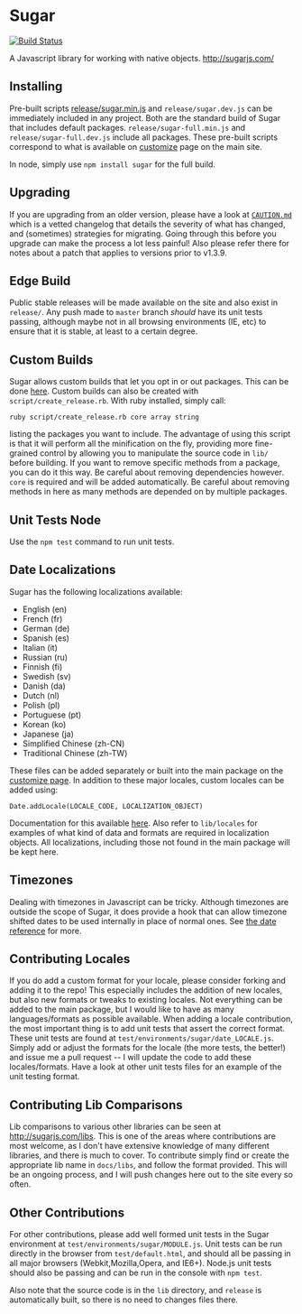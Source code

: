 # Sugar

[![Build Status](https://secure.travis-ci.org/andrewplummer/Sugar.png)](http://travis-ci.org/andrewplummer/Sugar)

A Javascript library for working with native objects.
http://sugarjs.com/

## Installing

Pre-built scripts [release/sugar.min.js](release/sugar.min.js) and `release/sugar.dev.js` can be immediately included in any project. Both are the standard build of Sugar that includes default packages. `release/sugar-full.min.js` and `release/sugar-full.dev.js` include all packages. These pre-built scripts correspond to what is available on [customize](http://sugarjs.com/customize) page on the main site.

In node, simply use `npm install sugar` for the full build.


## Upgrading

If you are upgrading from an older version, please have a look at [`CAUTION.md`](https://github.com/andrewplummer/Sugar/blob/master/CAUTION.md) which is a vetted changelog
that details the severity of what has changed, and (sometimes) strategies for migrating.
Going through this before you upgrade can make the process a lot less painful!
Also please refer there for notes about a patch that applies to versions prior to v1.3.9.


## Edge Build

Public stable releases will be made available on the site and also exist in `release/`.
Any push made to `master` branch *should* have its unit tests passing, although maybe not
in all browsing environments (IE, etc) to ensure that it is stable, at least to a certain degree.


## Custom Builds

Sugar allows custom builds that let you opt in or out packages. This can be done [here](http://sugarjs.com/customize).
Custom builds can also be created with `script/create_release.rb`. With ruby installed, simply call:

```
ruby script/create_release.rb core array string
```

listing the packages you want to include. The advantage of using this
script is that it will perform all the minification on the fly, providing more fine-grained control by allowing you to
manipulate the source code in `lib/` before building. If you want to remove specific methods from a package, you can do it this way.
Be careful about removing dependencies however. `core` is required and will be added automatically. Be careful about removing methods
in here as many methods are depended on by multiple packages.


## Unit Tests Node

Use the `npm test` command to run unit tests.


## Date Localizations

Sugar has the following localizations available:

- English (en)
- French (fr)
- German (de)
- Spanish (es)
- Italian (it)
- Russian (ru)
- Finnish (fi)
- Swedish (sv)
- Danish (da)
- Dutch (nl)
- Polish (pl)
- Portuguese (pt)
- Korean (ko)
- Japanese (ja)
- Simplified Chinese (zh-CN)
- Traditional Chinese (zh-TW)


These files can be added separately or built into the main package on the [customize page](http://sugarjs.com/customize).
In addition to these major locales, custom locales can be added using:

```
Date.addLocale(LOCALE_CODE, LOCALIZATION_OBJECT)
```

Documentation for this available [here](http://sugarjs.com/dates). Also refer to `lib/locales` for examples of what kind of data and formats are required in localization objects. All localizations, including those not found in the main package will be kept here.



## Timezones

Dealing with timezones in Javascript can be tricky. Although timezones are outside the scope of Sugar, it does provide a hook that can allow timezone shifted dates to be used internally in place of normal ones. See [the date reference](http://sugarjs.com/dates#timezones) for more.


## Contributing Locales

If you do add a custom format for your locale, please consider forking and adding it to the repo! This especially includes the addition of new locales, but also new formats or tweaks to existing locales. Not everything can be added to the main package, but I would like to have as many languages/formats as possible available. When adding a locale contribution, the most important thing is to add unit tests that assert the correct format. These unit tests are found at `test/environments/sugar/date_LOCALE.js`. Simply add or adjust the formats for the locale (the more tests, the better!) and issue me a pull request -- I will update the code to add these locales/formats. Have a look at other unit tests files for an example of the unit testing format.


## Contributing Lib Comparisons

Lib comparisons to various other libraries can be seen at http://sugarjs.com/libs. This is one of the areas where contributions are most welcome, as I don't have extensive knowledge of many different libraries, and there is much to cover. To contribute simply find or create the appropriate lib name in `docs/libs`, and follow the format provided. This will be an ongoing process, and I will push changes here out to the site every so often.


## Other Contributions

For other contributions, please add well formed unit tests in the Sugar environment at `test/environments/sugar/MODULE.js`. Unit tests can be run directly in the browser from `test/default.html`, and should all be passing in all major browsers (Webkit,Mozilla,Opera, and IE6+). Node.js unit tests should also be passing and can be run in the console with `npm test`.

Also note that the source code is in the `lib` directory, and `release` is automatically built, so there is no need to changes files there.

